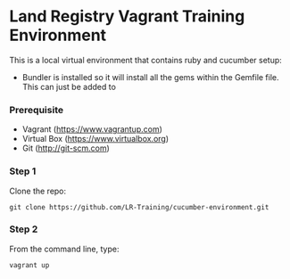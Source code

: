 Land Registry Vagrant Training Environment
=======================

This is a local virtual environment that contains ruby and cucumber setup:

* Bundler is installed so it will install all the gems within the Gemfile file. This can just be added to

### Prerequisite

* Vagrant (https://www.vagrantup.com)
* Virtual Box (https://www.virtualbox.org)
* Git (http://git-scm.com)

### Step 1

Clone the repo:

```
git clone https://github.com/LR-Training/cucumber-environment.git
```

### Step 2

From the command line, type:

```
vagrant up
```
